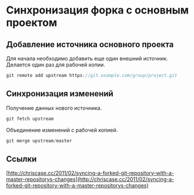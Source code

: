 # Синхронизация форка с основным проектом

## Добавление источника основного проекта

Для начала необходимо добавить еще один внешний источник. Делается один раз для рабочей копии.

```csharp
git remote add upstream https://git.example.com/group/project.git
```

## Синхронизация изменений

Получение данных нового источника.

```csharp
git fetch upstream
```

Объединение изменений с рабочей копией.

```csharp
git merge upstream/master
```

## Ссылки

[http://chriscase.cc/2011/02/syncing-a-forked-git-repository-with-a-master-repositorys-changes](http://chriscase.cc/2011/02/syncing-a-forked-git-repository-with-a-master-repositorys-changes)


